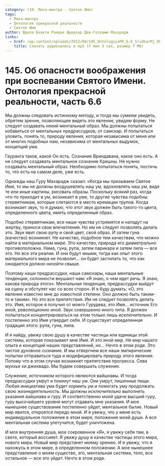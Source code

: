 ```yaml
---
category: (10. Маха-мантра - Святое Имя)
tags:
  - Маха-мантра
  - Онтология прекрасной реальности
  - Святое Имя
author: Шрила Бхакти Ракшак Шридхар Дев-Госвами Махарадж
links:
  - href: /wp-content/uploads/2012/08/145_OntologiyaPR_6.6_SridharMj_Ob_opasnosti_voobrajeniya_pri_vospevanii_Svyatogo_Imeni.mp3
    title: Скачать аудиозапись в mp3 (7 мин 3 сек, размер 7 Мб)
---
```


# 145. Об опасности воображения при воспевании Святого Имени. Онтология прекрасной реальности, часть 6.6

Мы должны следовать истинному методу, и тогда мы сумеем увидеть, обретем зрение, позволяющее видеть это явление, увидим форму. Не следует создавать некий ментальный образ. Мы должны попытаться избавиться от ментальных предрассудков, от самскар. И попытаться уловить, понять то, природу явления, которая независима от меня или от многих подобных нам, независима от ментальных выдумок, концепций ума.

Гауранга таков, какой Он есть. Сознание Вриндавана, какое оно есть. А не следует создавать ментальное сознание Кришны. Не нужно создавать ментальный образ. Необходимо попытаться понять, постичь то, что есть на самом деле, уже есть.

Однажды наш Гуру Махарадж сказал: «Когда мы призываем Святое Имя, то мы не должны воодушевлять наш ум, вдохновлять наш ум, видя те или иные картины, рисовать образы. Поскольку всякий раз, когда что-то приходит в ум, возникает в уме, то другие чувства подобны стервятникам, которые слетаются в место кремации трупов. Когда возникает звук, то я думаю, что этот звук должен быть такого-то цвета, определенного цвета, иметь определенный образ.

Подобно стервятникам, все наши чувства устремятся и нападут на жертву, принося свои впечатления. Но им не следует позволять делать это. Звук явит свою рупу и свой цвет, свой образ. И затем гуна (качество) возникнет. Не качество, подобное тем качествам, что можно найти в материальном мире. Это качество, природа его диаметрально противоположна. Нама, гуна, рупа, затем парикара и затем лила — все это. Но все эти реалии. И они будут иными, тогда как опыт этого материального мира не позволит… он будет застилать то, что как ожидается должно низойти свыше.

Поэтому наши предрассудки, наши самскары, наши ментальные тенденции, склонности внушают нам: «Я знаю, о чем идет речь. Я знаю, какова природа этого». Ментальная тенденция, предрассудки выйдут на сцену и обступят нас со всех сторон. И я буду думать: «О, это явление известно мне до известной степени. Оно должно быть таким-то и таким». Но это все препятствия. Им не следует позволять делать это. Имя, которое я получил от моего Гурудева, это Имя… источник Его иной, революционно иной. Звук совершенно иного типа. Я должен попытаться концентрироваться на этом только лишь исключительно. И постепенно это Имя утвердит себя. И существует определенная градация этого: рупа, гуна, лила.

И я найду, увижу свою душу в качестве частицы или единицы этой системы, которая показывает мне Имя. И это иной мир. Не мир нашего опыта и концепций наших представлений, но… Нечто в этом роде. Это чистое духовное сознание. И мы отвергнем все наши эмпирические попытки отправиться туда и модифицировать природу этого явления. Потому что в этом случае возникнет препятствие прогресса. Сева мукхье хи джихвадо. Мы будем совершать служение.

Служение, источником которого являются вайшнавы. И тогда предрассудки умрут и покинут наш ум. Они умрут, лишенные пищи. Любая инициатива ума будет кормить ум и помогать уму продолжать свою жизнедеятельность. Мы должны исключительно выполнять указания вайшнава и гуру. И соответственно моей удаче высший гуру, гуру высочайшего уровня могут отдавать мне указания. И мое нынешнее существование постепенно уйдет, ментальное бытие. Новый мир явится, откроется передо мной. И я увижу, что у меня есть индивидуальное положение в этом мире, положение моей души. А вся ментальная система улетучится, будет уничтожена.

И моя внутренняя душа, мое сокровенное «Я», я увижу себя там, в свете, который воссияет. Я увижу душу в качестве частицы этого мира, нового мира. Новый мир предстанет моему зрению. И я увижу, что я нахожусь в этом мире, в определенном положении. А мое нынешнее представление о моем существе, эго, ментальная система, тело, все остальное — все это уйдет. Нечто в этом роде.

